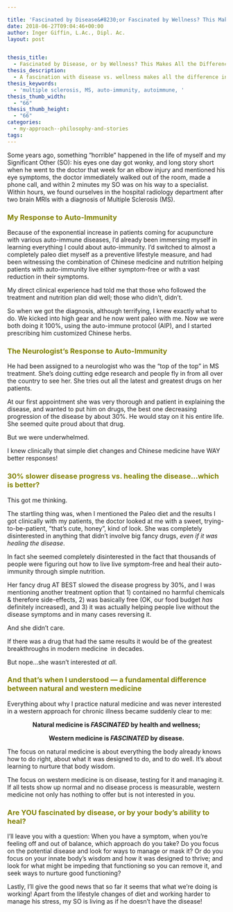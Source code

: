 ```yaml
---

title: 'Fascinated by Disease&#8230;or Fascinated by Wellness? This Makes All the Difference'
date: 2018-06-27T09:04:46+00:00
author: Inger Giffin, L.Ac., Dipl. Ac.
layout: post


thesis_title:
  - Fascinated by Disease, or by Wellness? This Makes All the Difference
thesis_description:
  - A fascination with disease vs. wellness makes all the difference in how one approaches illness. Our personal success story with Multiple Sclerosis, MS.
thesis_keywords:
  - 'multiple sclerosis, MS, auto-immunity, autoimmune, '
thesis_thumb_width:
  - "66"
thesis_thumb_height:
  - "66"
categories:
  - my-approach--philosophy-and-stories
tags:
---
```

Some years ago, something &#8220;horrible&#8221; happened in the life of myself and my Significant Other (SO): his eyes one day got wonky, and long story short when he went to the doctor that week for an elbow injury and mentioned his eye symptoms, the doctor immediately walked out of the room, made a phone call, and within 2 minutes my SO was on his way to a specialist. Within hours, we found ourselves in the hospital radiology department after two brain MRIs with a diagnosis of Multiple Sclerosis (MS).

### <span style="color: #808000;">My Response to Auto-Immunity</span>

Because of the exponential increase in patients coming for acupuncture with various auto-immune diseases, I&#8217;d already been immersing myself in learning everything I could about auto-immunity. I&#8217;d switched to almost a completely paleo diet myself as a preventive lifestyle measure, and had been witnessing the combination of Chinese medicine and nutrition helping patients with auto-immunity live either symptom-free or with a vast reduction in their symptoms.

My direct clinical experience had told me that those who followed the treatment and nutrition plan did well; those who didn&#8217;t, didn&#8217;t.

So when we got the diagnosis, although terrifying, I knew exactly what to do. We kicked into high gear and he now went paleo with me. Now we were both doing it 100%, using the auto-immune protocol (AIP), and I started prescribing him customized Chinese herbs.

### <span style="color: #808000;">The Neurologist&#8217;s Response to Auto-Immunity</span>

He had been assigned to a neurologist who was the &#8220;top of the top&#8221; in MS treatment. She&#8217;s doing cutting edge research and people fly in from all over the country to see her. She tries out all the latest and greatest drugs on her patients.

At our first appointment she was very thorough and patient in explaining the disease, and wanted to put him on drugs, the best one decreasing progression of the disease by about 30%. He would stay on it his entire life.  She seemed quite proud about that drug.

But we were underwhelmed.

I knew clinically that simple diet changes and Chinese medicine have WAY better responses!

### <span style="color: #808000;">30% slower disease progress vs. healing the disease&#8230;which is better?</span>

This got me thinking.

The startling thing was, when I mentioned the Paleo diet and the results I got clinically with my patients, the doctor looked at me with a sweet, trying-to-be-patient, &#8220;that&#8217;s cute, honey&#8221;, kind of look. She was completely disinterested in anything that didn&#8217;t involve big fancy drugs, _even if it was_ _healing_ _the disease_.

In fact she seemed completely disinterested in the fact that thousands of people were figuring out how to live live symptom-free and heal their auto-immunity through simple nutrition.

Her fancy drug AT BEST slowed the disease progress by 30%, and I was mentioning another treatment option that 1) contained no harmful chemicals & therefore side-effects, 2) was basically free (OK, our food budget _has_ definitely increased), and 3) it was actually helping people live without the disease symptoms and in many cases reversing it.

And she didn&#8217;t care.

If there was a drug that had the same results it would be of the greatest breakthroughs in modern medicine  in decades.

But nope&#8230;she wasn&#8217;t interested _at all_.

### <span style="color: #808000;">And that&#8217;s when I understood &#8212; a fundamental difference between natural and western medicine<br /> </span>

Everything about why I practice natural medicine and was never interested in a western approach for chronic illness became suddenly clear to me:

<p style="text-align: center;">
  <strong>Natural medicine is <em>FASCINATED</em> by health and wellness; </strong>
</p>

<p style="text-align: center;">
  <strong>Western medicine is <em>FASCINATED</em> by disease.</strong>
</p>

The focus on natural medicine is about everything the body already knows how to do right, about what it was designed to do, and to do well. It&#8217;s about learning to nurture that body wisdom.

The focus on western medicine is on disease, testing for it and managing it. If all tests show up normal and no disease process is measurable, western medicine not only has nothing to offer but is not interested in you.

### <span style="color: #808000;">Are YOU fascinated by disease, or by your body&#8217;s ability to heal?</span>

I&#8217;ll leave you with a question: When you have a symptom, when you&#8217;re feeling off and out of balance, which approach do you take? Do you focus on the potential disease and look for ways to manage or mask it? Or do you focus on your innate body&#8217;s wisdom and how it was designed to thrive; and look for what might be impeding that functioning so you can remove it, and seek ways to nurture good functioning?

Lastly, I&#8217;ll give the good news that so far it seems that what we&#8217;re doing is working! Apart from the lifestyle changes of diet and working harder to manage his stress, my SO is living as if he doesn&#8217;t have the disease!